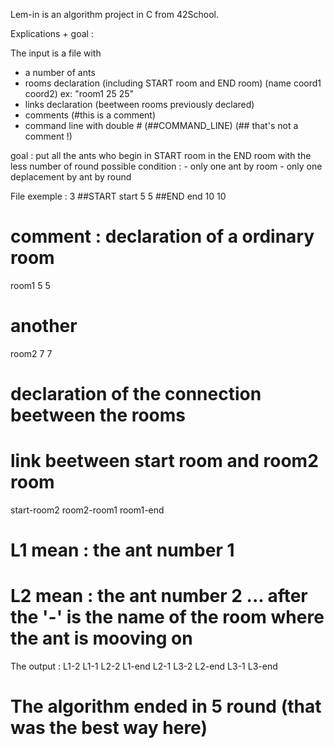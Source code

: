 Lem-in is an algorithm project in C from 42School.

Explications + goal : 

The input is a file with 
- a number of ants
- rooms declaration (including START room and END room) (name coord1 coord2) ex: "room1 25 25"
- links declaration (beetween rooms previously declared)
- comments (#this is a comment)
- command line with double # (##COMMAND_LINE) (## that's not a comment !)

goal : put all the ants who begin in START room in the END room with the less number of round possible
condition : - only one ant by room
            - only one deplacement by ant by round

File exemple :
3
##START
start 5 5
##END
end 10 10
# comment : declaration of a ordinary room
room1 5 5
# another
room2 7 7
# declaration of the connection beetween the rooms
# link beetween start room and room2 room
start-room2
room2-room1
room1-end

# L1 mean : the ant number 1 
# L2 mean : the ant number 2 ... after the '-' is the name of the room where the ant is mooving on

The output :
L1-2
L1-1 L2-2
L1-end L2-1 L3-2
L2-end L3-1
L3-end

# The algorithm ended in 5 round (that was the best way here)
